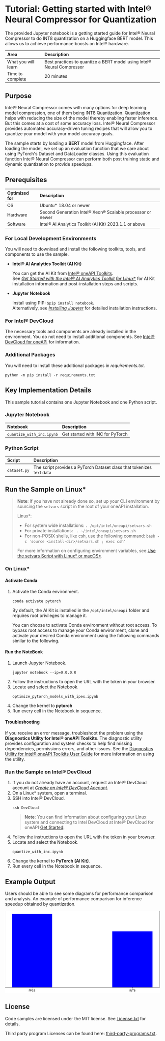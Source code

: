 # Tutorial: Getting started with Intel® Neural Compressor for Quantization
The provided Jupyter notebook is a getting started guide for Intel® Neural Compressor to do INT8 quantization on a Huggingface BERT model. This allows us to achieve performance boosts on Intel® hardware.

| Area                  | Description
|:---                   |:---
| What you will learn   | Best practices to quantize a BERT model using Intel® Neural Compressor  
| Time to complete      | 20 minutes

## Purpose

Intel® Neural Compressor comes with many options for deep learning model compression, one of them being INT8 Quantization. Quantization helps with reducing the size of the model thereby enabling faster inference. But this comes at a cost of some accuracy loss. Intel® Neural Compressor provides automated accuracy-driven tuning recipes that will allow you to quantize your model with your model accuracy goals.

The sample starts by loading a **BERT** model from Huggingface. After loading the model, we set up an evaluation function that we care about using PyTorch's Dataset and DataLoader classes. Using this evaluation function Intel® Neural Compressor can perform both post training static and dynamic quantization to provide speedups.

## Prerequisites

| Optimized for           | Description
|:---                     |:---
| OS                      | Ubuntu* 18.04 or newer
| Hardware                | Second Generation Intel® Xeon® Scalable processor or newer
| Software                | Intel® AI Analytics Toolkit (AI Kit) 2023.1.1 or above

### For Local Development Environments

You will need to download and install the following toolkits, tools, and components to use the sample.

- **Intel® AI Analytics Toolkit (AI Kit)**

  You can get the AI Kit from [Intel® oneAPI Toolkits](https://www.intel.com/content/www/us/en/developer/tools/oneapi/toolkits.html#analytics-kit). <br> See [*Get Started with the Intel® AI Analytics Toolkit for Linux**](https://www.intel.com/content/www/us/en/develop/documentation/get-started-with-ai-linux) for AI Kit installation information and post-installation steps and scripts.

- **Jupyter Notebook**

  Install using PIP: `$pip install notebook`. <br> Alternatively, see [*Installing Jupyter*](https://jupyter.org/install) for detailed installation instructions.

### For Intel® DevCloud

The necessary tools and components are already installed in the environment. You do not need to install additional components. See [Intel® DevCloud for oneAPI](https://devcloud.intel.com/oneapi/get_started/) for information.

### **Additional Packages**

  You will need to install these additional packages in *requirements.txt*.
  ```
  python -m pip install -r requirements.txt
  ```

## Key Implementation Details

This sample tutorial contains one Jupyter Notebook and one Python script.

### Jupyter Notebook

|Notebook                                    |Description
|:---                                        |:---
|`quantize_with_inc.ipynb` |Get started with INC for PyTorch

### Python Script

|Script                                    |Description
|:---                                      |:---
|`dataset.py`                          |The script provides a PyTorch Dataset class that tokenizes text data 


## Run the Sample on Linux*

> **Note**: If you have not already done so, set up your CLI
> environment by sourcing  the `setvars` script in the root of your oneAPI installation.
>
> Linux*:
> - For system wide installations: `. /opt/intel/oneapi/setvars.sh`
> - For private installations: ` . ~/intel/oneapi/setvars.sh`
> - For non-POSIX shells, like csh, use the following command: `bash -c 'source <install-dir>/setvars.sh ; exec csh'`
>
> For more information on configuring environment variables, see [Use the setvars Script with Linux* or macOS*](https://www.intel.com/content/www/us/en/develop/documentation/oneapi-programming-guide/top/oneapi-development-environment-setup/use-the-setvars-script-with-linux-or-macos.html).

### On Linux*

#### Activate Conda

1. Activate the Conda environment.

    ```
    conda activate pytorch
    ```

   By default, the AI Kit is installed in the `/opt/intel/oneapi` folder and requires root privileges to manage it.

   You can choose to activate Conda environment without root access. To bypass root access to manage your Conda environment, clone and activate your desired Conda environment using the following commands similar to the following.

#### Run the NoteBook

1. Launch Jupyter Notebook.
   ```
   jupyter notebook --ip=0.0.0.0
   ```
2. Follow the instructions to open the URL with the token in your browser.
3. Locate and select the Notebook.
   ```
   optimize_pytorch_models_with_ipex.ipynb
   ```
4. Change the kernel to **pytorch**.
5. Run every cell in the Notebook in sequence.

#### Troubleshooting

If you receive an error message, troubleshoot the problem using the **Diagnostics Utility for Intel® oneAPI Toolkits**. The diagnostic utility provides configuration and system checks to help find missing dependencies, permissions errors, and other issues. See the [Diagnostics Utility for Intel® oneAPI Toolkits User Guide](https://www.intel.com/content/www/us/en/develop/documentation/diagnostic-utility-user-guide/top.html) for more information on using the utility.

### Run the Sample on Intel® DevCloud

1. If you do not already have an account, request an Intel® DevCloud account at [*Create an Intel® DevCloud Account*](https://intelsoftwaresites.secure.force.com/DevCloud/oneapi).
2. On a Linux* system, open a terminal.
3. SSH into Intel® DevCloud.
   ```
   ssh DevCloud
   ```
   > **Note**: You can find information about configuring your Linux system and connecting to Intel DevCloud at Intel® DevCloud for oneAPI [Get Started](https://devcloud.intel.com/oneapi/get_started).
4. Follow the instructions to open the URL with the token in your browser.
3. Locate and select the Notebook.
   ```
   quantize_with_inc.ipynb
   ```
4. Change the kernel to **PyTorch (AI Kit)**.
7. Run every cell in the Notebook in sequence.

## Example Output

Users should be able to see some diagrams for performance comparison and analysis.
An example of performance comparison for inference speedup obtained by quantization.

![Performance Numbers](images/inc_speedup.png)


## License

Code samples are licensed under the MIT license. See
[License.txt](https://github.com/oneapi-src/oneAPI-samples/blob/master/License.txt) for details.

Third party program Licenses can be found here: [third-party-programs.txt](https://github.com/oneapi-src/oneAPI-samples/blob/master/third-party-programs.txt).